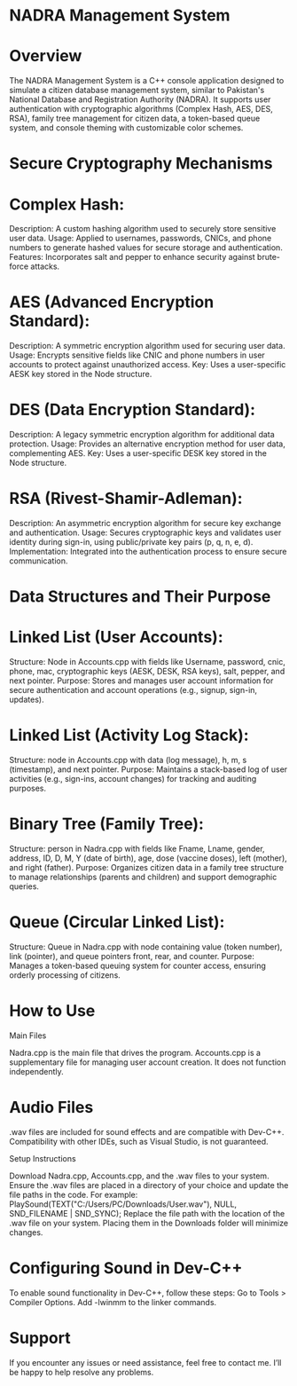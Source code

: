 # NADRA Management System

# Overview
The NADRA Management System is a C++ console application designed to simulate a citizen database management system, similar to Pakistan's National Database and Registration Authority (NADRA). It supports user authentication with cryptographic algorithms (Complex Hash, AES, DES, RSA), family tree management for citizen data, a token-based queue system, and console theming with customizable color schemes.

# Secure Cryptography Mechanisms 

# Complex Hash:

Description: A custom hashing algorithm used to securely store sensitive user data.
Usage: Applied to usernames, passwords, CNICs, and phone numbers to generate hashed values for secure storage and authentication.
Features: Incorporates salt and pepper to enhance security against brute-force attacks.


# AES (Advanced Encryption Standard):

Description: A symmetric encryption algorithm used for securing user data.
Usage: Encrypts sensitive fields like CNIC and phone numbers in user accounts to protect against unauthorized access.
Key: Uses a user-specific AESK key stored in the Node structure.


# DES (Data Encryption Standard):

Description: A legacy symmetric encryption algorithm for additional data protection.
Usage: Provides an alternative encryption method for user data, complementing AES.
Key: Uses a user-specific DESK key stored in the Node structure.


# RSA (Rivest-Shamir-Adleman):

Description: An asymmetric encryption algorithm for secure key exchange and authentication.
Usage: Secures cryptographic keys and validates user identity during sign-in, using public/private key pairs (p, q, n, e, d).
Implementation: Integrated into the authentication process to ensure secure communication.



# Data Structures and Their Purpose

# Linked List (User Accounts):

Structure: Node in Accounts.cpp with fields like Username, password, cnic, phone, mac, cryptographic keys (AESK, DESK, RSA keys), salt, pepper, and next pointer.
Purpose: Stores and manages user account information for secure authentication and account operations (e.g., signup, sign-in, updates).


# Linked List (Activity Log Stack):

Structure: node in Accounts.cpp with data (log message), h, m, s (timestamp), and next pointer.
Purpose: Maintains a stack-based log of user activities (e.g., sign-ins, account changes) for tracking and auditing purposes.


# Binary Tree (Family Tree):

Structure: person in Nadra.cpp with fields like Fname, Lname, gender, address, ID, D, M, Y (date of birth), age, dose (vaccine doses), left (mother), and right (father).
Purpose: Organizes citizen data in a family tree structure to manage relationships (parents and children) and support demographic queries.


# Queue (Circular Linked List):

Structure: Queue in Nadra.cpp with node containing value (token number), link (pointer), and queue pointers front, rear, and counter.
Purpose: Manages a token-based queuing system for counter access, ensuring orderly processing of citizens.


# How to Use
Main Files

Nadra.cpp is the main file that drives the program. Accounts.cpp is a supplementary file for managing user account creation. It does not function independently.

# Audio Files

.wav files are included for sound effects and are compatible with Dev-C++. Compatibility with other IDEs, such as Visual Studio, is not guaranteed.

Setup Instructions

Download Nadra.cpp, Accounts.cpp, and the .wav files to your system. Ensure the .wav files are placed in a directory of your choice and update the file paths in the code. For example: PlaySound(TEXT("C:/Users/PC/Downloads/User.wav"), NULL, SND_FILENAME | SND_SYNC); Replace the file path with the location of the .wav file on your system. Placing them in the Downloads folder will minimize changes.

# Configuring Sound in Dev-C++

To enable sound functionality in Dev-C++, follow these steps: Go to Tools > Compiler Options. Add -lwinmm to the linker commands.

# Support

If you encounter any issues or need assistance, feel free to contact me. I’ll be happy to help resolve any problems.
